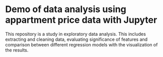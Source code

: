 # Demo of data analysis using appartment price data with Jupyter

This repository is a study in exploratory data analysis. This includes extracting and cleaning data, evaluating significance of features and comparison between different regression models with the visualization of the results. 
